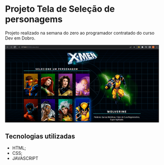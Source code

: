 # Projeto Tela de Seleção de personagems

Projeto realizado na semana do zero ao programador contratado do curso Dev em Dobro.

![](src/imagens/selecao-personagens-xmen.gif)

## Tecnologias utilizadas

* HTML;
* CSS;
* JAVASCRIPT
